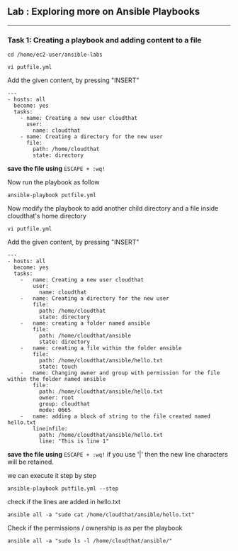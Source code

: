 ## Lab : Exploring more on Ansible Playbooks
-----------------------------------------------------------------------------------
### Task 1: Creating a playbook and adding content to a file
```
cd /home/ec2-user/ansible-labs
```
```
vi putfile.yml
```

Add the given content, by pressing "INSERT" 
```
---
- hosts: all
  become: yes
  tasks:
    - name: Creating a new user cloudthat
      user:
        name: cloudthat
    - name: Creating a directory for the new user
      file:
        path: /home/cloudthat
        state: directory
```


**save the file using** `ESCAPE + :wq!`

Now run the playbook as follow
```
ansible-playbook putfile.yml
```
Now modify the playbook to add another child directory and a file inside cloudthat's home directory
```
vi putfile.yml
```
Add the given content, by pressing "INSERT" 
```
---
- hosts: all
  become: yes
  tasks:
    -   name: Creating a new user cloudthat
        user:
          name: cloudthat
    -   name: Creating a directory for the new user
        file:
          path: /home/cloudthat
          state: directory
    -   name: creating a folder named ansible
        file:
          path: /home/cloudthat/ansible
          state: directory
    -   name: creating a file within the folder ansible
        file:
          path: /home/cloudthat/ansible/hello.txt
          state: touch
    -   name: Changing owner and group with permission for the file within the folder named ansible
        file:
          path: /home/cloudthat/ansible/hello.txt
          owner: root
          group: cloudthat
          mode: 0665
    -   name: adding a block of string to the file created named hello.txt
        lineinfile:
          path: /home/cloudthat/ansible/hello.txt
          line: "This is line 1"

```
**save the file using** `ESCAPE + :wq!`
if you use '|' then the new line characters will be retained.

we can execute it step by step
```
ansible-playbook putfile.yml --step
```

check if the lines are added in hello.txt
```
ansible all -a "sudo cat /home/cloudthat/ansible/hello.txt"
```

Check if the permissions / ownership is as per the playbook
```
ansible all -a "sudo ls -l /home/cloudthat/ansible/"
